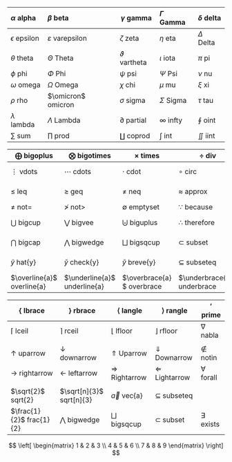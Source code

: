 

| $\alpha$     alpha      | $\beta$     beta             | $\gamma$     gamma      | $\Gamma$    Gamma | $\delta$     delta |
| :---------------------- | :--------------------------- | ----------------------- | :---------------- | :----------------- |
| $\epsilon$      epsilon | $\varepsilon$     varepsilon | $\zeta$    zeta         | $\eta$    eta     | $\Delta$    Delta  |
| $\theta$     theta      | $\Theta$    Theta            | $\vartheta$    vartheta | $\iota$    iota   | $\pi$     pi       |
| $\phi$     phi          | $\Phi$    Phi                | $\psi$    psi           | $\Psi$    Psi     | $\nu$    nu        |
| $\omega$     omega      | $\Omega$    Omega            | $\chi$    chi           | $\mu$    mu       | $\xi$    xi        |
| $\rho$      rho         | $\omicron$     omicron       | $\sigma$    sigma       | $\Sigma$    Sigma | $\tau$    tau      |
| $\lambda$     lambda    | $\Lambda$    Lambda          | $\partial$    partial   | $\infty$   infty  | $\oint$   oint     |
| $\sum$   sum            | $\prod$   prod               | $\coprod$    coprod     | $\int$    int     | $\iint$   iint     |



| $\bigoplus$    bigoplus       | $\bigotimes$    bigotimes       | $\times$    times              | $\div$    div                | $\pm$    pm         |
| ----------------------------- | ------------------------------- | ------------------------------ | ---------------------------- | ------------------- |
| $\vdots$       vdots          | $\cdots$     cdots              | $\cdot$      cdot              | $\circ$	  circ            | $\nabla$   nabla    |
| $\leq$     leq                | $\geq$       geq                | $\neq$     neq                 | $\approx$     approx         | $\equiv$    equiv   |
| $\not=$     not=              | $\not>$       not>              | $\emptyset$     emptyset       | $\because$    because        | $\in$      in       |
| $\bigcup$    bigcup           | $\bigvee$       bigvee          | $\biguplus$    biguplus        | $\therefore$    therefore    | $\notin$      notin |
| $\bigcap$    bigcap           | $\bigwedge$       bigwedge      | $\bigsqcup$    bigsqcup        | $\subset$     subset         | $\forall$    forall |
| $\hat{y}$     hat{y}          | $\check{y}$        check{y}     | $\breve{y}$     breve{y}       | $\subseteq$     subseteq     | $\exists$    exists |
| $\overline{a}$    overline{a} | $\underline{a}$    underline{a} | $\overbrace{a}  $    overbrace | $\underbrace{a}$  underbrace |                     |



| $\lbrace$    lbrace         | $\rbrace$    rbrace            | $\langle$    langle         | $\rangle$    rangle        | $\prime$    prime   |
| --------------------------- | ------------------------------ | --------------------------- | -------------------------- | ------------------- |
| $\lceil$       lceil        | $\rceil$     rceil             | $\lfloor$      lfloor       | $\rfloor$	  rfloor      | $\nabla$   nabla    |
|                             |                                |                             |                            |                     |
| $\uparrow$     uparrow      | $\downarrow$       downarrow   | $\Uparrow$     Uparrow      | $\Downarrow$    Downarrow  | $\notin$      notin |
| $\rightarrow$    rightarrow | $\leftarrow$       leftarrow   | $\Rightarrow$    Rightarrow | $\Leftarrow$    Lightarrow | $\forall$    forall |
|                             |                                |                             |                            |                     |
| $\sqrt{2}$     sqrt{2}      | $\sqrt[n]{3}$       sqrt[n]{3} | $\vec{a}$     vec{a}        | $\subseteq$     subseteq   |                     |
| $\frac{1}{2}$    frac{1}{2} | $\bigwedge$       bigwedge     | $\bigsqcup$    bigsqcup     | $\subset$     subset       | $\exists$    exists |


$$
\left[
\begin{matrix}
1 & 2 & 3 \\
4 & 5 & 6 \\
7 & 8 & 9 
\end{matrix}
\right]
$$
